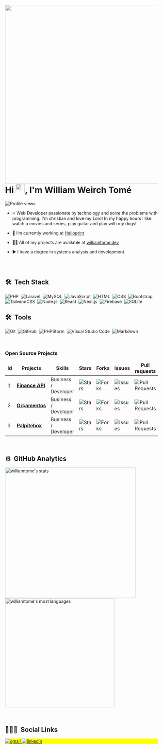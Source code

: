 
<img align="right" height="590em" src="https://raw.githubusercontent.com/gist/williamtome/cd0adbf2dfa67db30210ecf6a710125a/raw/58eb33beb9d7198397b2423ff503b200f66d036f/githubcard.svg"/>

<h1 align="left">Hi <img src="https://raw.githubusercontent.com/kaueMarques/kaueMarques/master/hi.gif" width="30px" height="30px">, I'm William Weirch Tomé</h1>

<p align="left"> <img src="https://komarev.com/ghpvc/?username=williamtome&color=yellow" alt="Profile views" /> </p>

- 🔥 Web Developer passionate by technology and solve the problems with programming. I'm christian and love my Lord! In my happy hours i like watch a movies and series, play guitar and play with my dogs!

- 🔭 I’m currently working at [Helioprint](https://helioprint.com.br)

- 👨‍💻 All of my projects are available at [williamtome.dev](https://williamtome.dev)

- ▶️ I have a degree in systems analysis and development.

<br><br>

## 🛠 &nbsp;Tech Stack

![PHP](https://img.shields.io/badge/-PHP-05122A?style=flat&logo=php)&nbsp;
![Laravel](https://img.shields.io/badge/-Laravel-05122A?style=flat&logo=laravel)&nbsp;
![MySQL](https://img.shields.io/badge/-MySQL-05122A?style=flat&logo=mysql)&nbsp;
![JavaScript](https://img.shields.io/badge/-JavaScript-05122A?style=flat&logo=javascript)&nbsp;
![HTML](https://img.shields.io/badge/-HTML-05122A?style=flat&logo=HTML5)&nbsp;
![CSS](https://img.shields.io/badge/-CSS-05122A?style=flat&logo=CSS3&logoColor=1572B6)&nbsp;
![Bootstrap](https://img.shields.io/badge/-Bootstrap-05122A?style=flat&logo=bootstrap)&nbsp;
![TailwindCSS](https://img.shields.io/badge/-TailwindCSS-05122A?style=flat&logo=tailwindcss)&nbsp;
![Node.js](https://img.shields.io/badge/-Node.js-05122A?style=flat&logo=node.js)&nbsp;
![React](https://img.shields.io/badge/-React-05122A?style=flat&logo=react)&nbsp;
![Next.js](https://img.shields.io/badge/-Next.js-05122A?style=flat&logo=next.js)&nbsp;
![Firebase](https://img.shields.io/badge/-Firebase-05122A?style=flat&logo=firebase)&nbsp;
![SQLite](https://img.shields.io/badge/-SQLite-05122A?style=flat&logo=sqlite)&nbsp;

## 🛠 &nbsp;Tools
![Git](https://img.shields.io/badge/-Git-05122A?style=flat&logo=git)&nbsp;
![GitHub](https://img.shields.io/badge/-GitHub-05122A?style=flat&logo=github)&nbsp;
![PHPStorm](https://img.shields.io/badge/-PHP%20Storm-05122A?style=flat&logo=phpstorm&logoColor=765AF8)&nbsp;
![Visual Studio Code](https://img.shields.io/badge/-Visual%20Studio%20Code-05122A?style=flat&logo=visual-studio-code&logoColor=007ACC)&nbsp;
![Markdown](https://img.shields.io/badge/-Markdown-05122A?style=flat&logo=markdown)&nbsp;


<br>

<h3>Open Source Projects</h3>
<table>
    <thead align="center">
        <tr border: none;>
            <td><b>Id</b></td>
	    <td><b>Projects</b></td>
	    <td><b>Skills</b></td>
            <td><b>Stars</b></td>
            <td><b>Forks</b></td>
            <td><b>Issues</b></td>
            <td><b>Pull requests</b></td>
        </tr>
    </thead>
    <tbody>
	<tr>
		<td>1</td>
            	<td><a href="https://github.com/williamtome/finance-api-v2"><b>Finance API</b></a></td>
		<td>Business / Developer</td>
            	<td><img alt="Stars" src="https://img.shields.io/github/stars/williamtome/finance-api-v2?style=flat-square&labelColor=343b41" /></td>
            	<td><img alt="Forks" src="https://img.shields.io/github/forks/williamtome/finance-api-v2?style=flat-square&labelColor=343b41" /></td>
            	<td><img alt="Issues" src="https://img.shields.io/github/issues/williamtome/finance-api-v2?style=flat-square&labelColor=343b41" /></td>
            	<td><img alt="Pull Requests" src="https://img.shields.io/github/issues-pr/williamtome/finance-api-v2?style=flat-square&labelColor=343b41" /></td>
        </tr>
        <tr>
		<td>2</td>
		<td><a href="https://github.com/williamtome/orcamentos"><b>Orçamentos</b></a></td>
	 	<td>Business / Developer</td>
	    	<td><img alt="Stars" src="https://img.shields.io/github/stars/williamtome/orcamentos?style=flat-square&labelColor=343b41" /></td>
            	<td><img alt="Forks" src="https://img.shields.io/github/forks/williamtome/orcamentos?style=flat-square&labelColor=343b41" /></td>
            	<td><img alt="Issues" src="https://img.shields.io/github/issues/williamtome/orcamentos?style=flat-square&labelColor=343b41" /></td>
            	<td><img alt="Pull Requests" src="https://img.shields.io/github/issues-pr/williamtome/orcamentos?style=flat-square&labelColor=343b41" /></td>
        </tr>
        <tr>
		<td>3</td>
            	<td><a href="https://github.com/williamtome/palpitebox"><b>Palpitebox</b></a></td>
		<td>Business / Developer</td>
            	<td><img alt="Stars" src="https://img.shields.io/github/stars/williamtome/palpitebox?style=flat-square&labelColor=343b41" /></td>
            	<td><img alt="Forks" src="https://img.shields.io/github/forks/williamtome/palpitebox?style=flat-square&labelColor=343b41" /></td>
            	<td><img alt="Issues" src="https://img.shields.io/github/issues/williamtome/palpitebox?style=flat-square&labelColor=343b41" /></td>
            	<td><img alt="Pull Requests" src="https://img.shields.io/github/issues-pr/williamtome/palpitebox?style=flat-square&labelColor=343b41" /></td>
        </tr>
    </tbody>
</table>

<br>

## ⚙️ &nbsp;GitHub Analytics

<p align="left">
<img width="430em" src="https://github-readme-stats.vercel.app/api?username=williamtome&show_icons=true&theme=vision-friendly-dark" alt="williamtome's stats"/>
<img width="360em" src="https://github-readme-stats.vercel.app/api/top-langs/?username=williamtome&layout=compact&theme=vision-friendly-dark" alt="williamtome's most languages"/>
</p>

<br>

## 👨🏽‍🦲 &nbsp;Social Links

<p align="left" style="background:yellow">
  <a href = "mailto:william.tomenh@gmail.com">
    <img src="https://img.shields.io/badge/Gmail-D14836?style=for-the-badge&logo=gmail&logoColor=white" alt="gmail" target="_blank">
  </a>
  
  <a href="https://linkedin.com/in/williamtome" target="_blank">
    <img src="https://img.shields.io/badge/-LinkedIn-%230077B5?style=for-the-badge&logo=linkedin&logoColor=white" alt="linkedin" target="_blank">
  </a>
</p>
